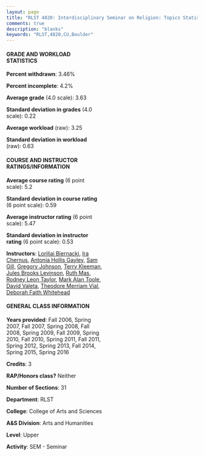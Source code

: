 ```yaml
---
layout: page
title: "RLST 4820: Interdisciplinary Seminar on Religion: Topics Statistics"
comments: true
description: "blanks"
keywords: "RLST,4820,CU,Boulder"
---
```

<head>
<script src="https://ajax.googleapis.com/ajax/libs/jquery/2.1.3/jquery.min.js"></script>
<script src="https://dl.dropboxusercontent.com/s/pc42nxpaw1ea4o9/highcharts.js?dl=0"></script>
<!-- <script src="../assets/js/highcharts.js"></script> -->
<style type="text/css">@font-face {
	font-family: "Bebas Neue";
	src: url(https://www.filehosting.org/file/details/544349/BebasNeue Regular.otf) format("opentype");
	}
	h1.Bebas { 
		font-family: "Bebas Neue", Verdana, Tahoma;
	}
</style>
</head>
<body>
	<div id="container" style="float: right; width: 45%; height: 88%; margin-left: 2.5%; margin-right: 2.5%;"></div>
	<script language="JavaScript">
		$(document).ready(function() {
		var chart = {type: 'column'};
		var title = {text: 'Grade Distribution'};
		var xAxis = {categories: ['A','B','C','D','F'],crosshair: true};
		var yAxis = {min: 0,title: {text: 'Percentage'}};
		var tooltip = {headerFormat: '<center><b><span style="font-size:20px">{point.key}</span></b></center>',
		               pointFormat: '<td style="padding:0"><b>{point.y:.1f}%</b></td>',
		               footerFormat: '</table>',shared: true,useHTML: true};
		var plotOptions = {column: {pointPadding: 0.0,borderWidth: 0}};  
		var credits = {enabled: false};var series= [{name: 'Percent',data: [73.97,21.38,3.66,0.0,0.98,]}];
		var json = {};
		json.chart = chart;
		json.title = title;
		json.tooltip = tooltip;
		json.xAxis = xAxis;
		json.yAxis = yAxis;  
		json.series = series;
		json.plotOptions = plotOptions;  
		json.credits = credits;
		$('#container').highcharts(json);
	});
	</script>
</body>
			   
#### GRADE AND WORKLOAD STATISTICS

**Percent withdrawn**: 3.46%

**Percent incomplete**: 4.2%

**Average grade** (4.0 scale): 3.63

**Standard deviation in grades** (4.0 scale): 0.22

**Average workload** (raw): 3.25

**Standard deviation in workload** (raw): 0.63

#### COURSE AND INSTRUCTOR RATINGS/INFORMATION

**Average course rating** (6 point scale): 5.2

**Standard deviation in course rating** (6 point scale): 0.59

**Average instructor rating** (6 point scale): 5.47

**Standard deviation in instructor rating** (6 point scale): 0.53

**Instructors**: <a href='../../instructors/Loriliai_Biernacki'>Loriliai Biernacki</a>, <a href='../../instructors/Ira_Chernus'>Ira Chernus</a>, <a href='../../instructors/Antonia_Hollis_Gayley'>Antonia Hollis Gayley</a>, <a href='../../instructors/Sam_Gill'>Sam Gill</a>, <a href='../../instructors/Gregory_Johnson'>Gregory Johnson</a>, <a href='../../instructors/Terry_Kleeman'>Terry Kleeman</a>, <a href='../../instructors/Jules_Brooks_Levinson'>Jules Brooks Levinson</a>, <a href='../../instructors/Ruth_Mas'>Ruth Mas</a>, <a href='../../instructors/Rodney_Leon_Taylor'>Rodney Leon Taylor</a>, <a href='../../instructors/Mark_Alan_Toole'>Mark Alan Toole</a>, <a href='../../instructors/David_Valeta'>David Valeta</a>, <a href='../../instructors/Theodore_Merriam_Vial'>Theodore Merriam Vial</a>, <a href='../../instructors/Deborah_Faith_Whitehead'>Deborah Faith Whitehead</a>

#### GENERAL CLASS INFORMATION

**Years provided**: Fall 2006, Spring 2007, Fall 2007, Spring 2008, Fall 2008, Spring 2009, Fall 2009, Spring 2010, Fall 2010, Spring 2011, Fall 2011, Spring 2012, Spring 2013, Fall 2014, Spring 2015, Spring 2016

**Credits**: 3

**RAP/Honors class?** Neither

**Number of Sections**: 31

**Department**: RLST

**College**: College of Arts and Sciences

**A&S Division**: Arts and Humanities

**Level**: Upper

**Activity**: SEM - Seminar
